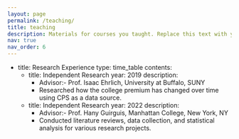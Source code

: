 ```yaml
---
layout: page
permalink: /teaching/
title: teaching
description: Materials for courses you taught. Replace this text with your description.
nav: true
nav_order: 6
---
```


- title: Research Experience
  type: time_table
  contents:
    - title: Independent Research
      year: 2019
      description:
        - Advisor:- Prof. Isaac Ehrlich, University at Buffalo, SUNY
        - Researched how the college premium has changed over time using CPS as
          a data source.
    - title: Independent Research
      year: 2022
      description:
        - Advisor:- Prof. Hany Guirguis, Manhattan College, New York, NY
        - Conducted literature reviews, data collection, and statistical
          analysis for various research projects.
